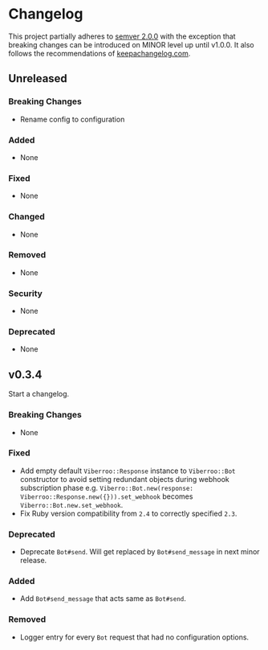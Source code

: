 # Changelog

This project partially adheres to [semver
2.0.0](http://semver.org/spec/v2.0.0.html) with the exception that breaking
changes can be introduced on MINOR level up until v1.0.0. It also follows the
recommendations of [keepachangelog.com](http://keepachangelog.com/).

## Unreleased

### Breaking Changes
- Rename config to configuration

### Added
- None

### Fixed
- None

### Changed
- None

### Removed
- None

### Security
- None

### Deprecated
- None

## v0.3.4
Start a changelog.

### Breaking Changes
- None

### Fixed
- Add empty default `Viberroo::Response` instance to `Viberroo::Bot` constructor to avoid setting redundant objects during webhook subscription phase e.g. `Viberro::Bot.new(response: Viberroo::Response.new({})).set_webhook` becomes `Viberro::Bot.new.set_webhook`.
- Fix Ruby version compatibility from `2.4` to correctly specified `2.3`.

### Deprecated
- Deprecate `Bot#send`. Will get replaced by `Bot#send_message` in next minor release.

### Added
- Add `Bot#send_message` that acts same as `Bot#send`.

### Removed
- Logger entry for every `Bot` request that had no configuration options.

